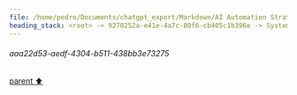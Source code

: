 ```yaml
---
file: /home/pedro/Documents/chatgpt_export/Markdown/AI Automation Strategies & Processes.md
heading_stack: <root> -> 9278252a-e41e-4a7c-80f6-cb405c1b396e -> System -> 2278d868-eb47-4fab-8727-7a594244383a -> System -> aaa22d53-aedf-4304-b511-438bb3e73275
---
```

###### aaa22d53-aedf-4304-b511-438bb3e73275
[parent ⬆️](#2278d868-eb47-4fab-8727-7a594244383a)
